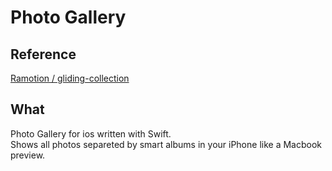 # Photo Gallery
## Reference
[Ramotion / gliding-collection](https://github.com/Ramotion/gliding-collection)

## What
Photo Gallery for ios written with Swift.  
Shows all photos separeted by smart albums in your iPhone like a Macbook preview.
